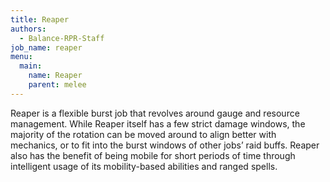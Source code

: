 ```yaml
---
title: Reaper
authors:
  - Balance-RPR-Staff
job_name: reaper
menu:
  main:
    name: Reaper
    parent: melee
---
```


Reaper is a flexible burst job that revolves around gauge and resource management. While Reaper itself has a few strict damage windows, the majority of the rotation can be moved around to align better with mechanics, or to fit into the burst windows of other jobs’ raid buffs. Reaper also has the benefit of being mobile for short periods of time through intelligent usage of its mobility-based abilities and ranged spells.
